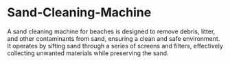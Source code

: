 # Sand-Cleaning-Machine
A sand cleaning machine for beaches is designed to remove debris, litter, and other contaminants from sand, ensuring a clean and safe environment. It operates by sifting sand through a series of screens and filters, effectively collecting unwanted materials while preserving the sand.
